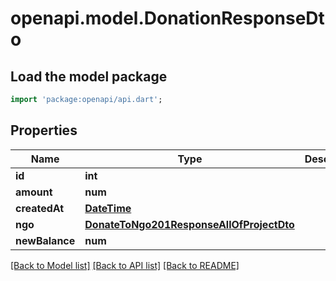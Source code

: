 # openapi.model.DonationResponseDto

## Load the model package
```dart
import 'package:openapi/api.dart';
```

## Properties
Name | Type | Description | Notes
------------ | ------------- | ------------- | -------------
**id** | **int** |  | 
**amount** | **num** |  | 
**createdAt** | [**DateTime**](DateTime.md) |  | 
**ngo** | [**DonateToNgo201ResponseAllOfProjectDto**](DonateToNgo201ResponseAllOfProjectDto.md) |  | 
**newBalance** | **num** |  | 

[[Back to Model list]](../README.md#documentation-for-models) [[Back to API list]](../README.md#documentation-for-api-endpoints) [[Back to README]](../README.md)



